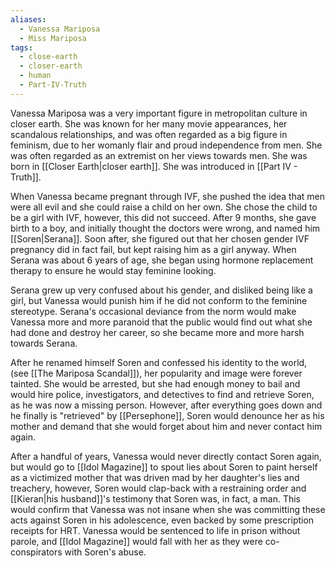 ```yaml
---
aliases:
  - Vanessa Mariposa
  - Miss Mariposa
tags:
  - close-earth
  - closer-earth
  - human
  - Part-IV-Truth
---
```

Vanessa Mariposa was a very important figure in metropolitan culture in closer earth. She was known for her many movie appearances, her scandalous relationships, and was often regarded as a big figure in feminism, due to her womanly flair and proud independence from men. She was often regarded as an extremist on her views towards men. She was born in [[Closer Earth|closer earth]]. She was introduced in [[Part IV - Truth]].

When Vanessa became pregnant through IVF, she pushed the idea that men were all evil and she could raise a child on her own. She chose the child to be a girl with IVF, however, this did not succeed. After 9 months, she gave birth to a boy, and initially thought the doctors were wrong, and named him [[Soren|Serana]]. Soon after, she figured out that her chosen gender IVF pregnancy did in fact fail, but kept raising him as a girl anyway. When Serana was about 6 years of age, she began using hormone replacement therapy to ensure he would stay feminine looking.

Serana grew up very confused about his gender, and disliked being like a girl, but Vanessa would punish him if he did not conform to the feminine stereotype. Serana's occasional deviance from the norm would make Vanessa more and more paranoid that the public would find out what she had done and destroy her career, so she became more and more harsh towards Serana.

After he renamed himself Soren and confessed his identity to the world, (see [[The Mariposa Scandal]]), her popularity and image were forever tainted. She would be arrested, but she had enough money to bail and would hire police, investigators, and detectives to find and retrieve Soren, as he was now a missing person. However, after everything goes down and he finally is "retrieved" by [[Persephone]], Soren would denounce her as his mother and demand that she would forget about him and never contact him again. 

After a handful of years, Vanessa would never directly contact Soren again, but would go to [[Idol Magazine]] to spout lies about Soren to paint herself as a victimized mother that was driven mad by her daughter's lies and treachery, however, Soren would clap-back with a restraining order and [[Kieran|his husband]]'s testimony that Soren was, in fact, a man. This would confirm that Vanessa was not insane when she was committing these acts against Soren in his adolescence, even backed by some prescription receipts for HRT. Vanessa would be sentenced to life in prison without parole, and [[Idol Magazine]] would fall with her as they were co-conspirators with Soren's abuse.